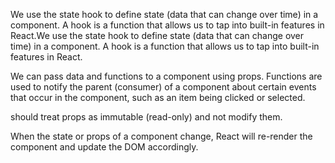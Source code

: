We use the state hook to define state (data that can change over time) in a component. A hook is a function that allows us to tap into built-in features in React.We use the state hook to define state (data that can change over time) in a component. A hook is a function that allows us to tap into built-in features in React.

We can pass data and functions to a component using props. Functions are used to notify the parent (consumer) of a component about certain events that occur in the component, such as an item being clicked or selected.

should treat props as immutable (read-only) and not modify them.

When the state or props of a component change, React will re-render the component and update the DOM accordingly.